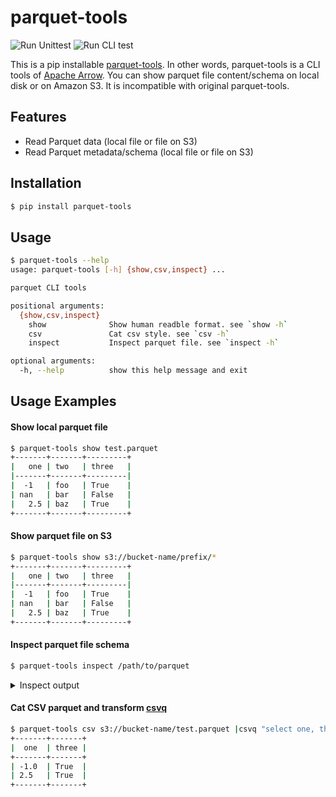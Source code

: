 # parquet-tools

![Run Unittest](https://github.com/ktrueda/parquet-tools/workflows/Run%20Unittest/badge.svg)
![Run CLI test](https://github.com/ktrueda/parquet-tools/workflows/Run%20CLI%20test/badge.svg)

This is a pip installable [parquet-tools](https://github.com/apache/parquet-mr).
In other words, parquet-tools is a CLI tools of [Apache Arrow](https://github.com/apache/arrow).
You can show parquet file content/schema on local disk or on Amazon S3.
It is incompatible with original parquet-tools.

## Features

- Read Parquet data (local file or file on S3)
- Read Parquet metadata/schema (local file or file on S3)

## Installation

```bash
$ pip install parquet-tools
```

## Usage

```bash
$ parquet-tools --help
usage: parquet-tools [-h] {show,csv,inspect} ...

parquet CLI tools

positional arguments:
  {show,csv,inspect}
    show              Show human readble format. see `show -h`
    csv               Cat csv style. see `csv -h`
    inspect           Inspect parquet file. see `inspect -h`

optional arguments:
  -h, --help          show this help message and exit
```

## Usage Examples

#### Show local parquet file

```bash
$ parquet-tools show test.parquet
+-------+-------+---------+
|   one | two   | three   |
|-------+-------+---------|
|  -1   | foo   | True    |
| nan   | bar   | False   |
|   2.5 | baz   | True    |
+-------+-------+---------+
```

#### Show parquet file on S3

```bash
$ parquet-tools show s3://bucket-name/prefix/*
+-------+-------+---------+
|   one | two   | three   |
|-------+-------+---------|
|  -1   | foo   | True    |
| nan   | bar   | False   |
|   2.5 | baz   | True    |
+-------+-------+---------+
```


#### Inspect parquet file schema

```bash
$ parquet-tools inspect /path/to/parquet
```

<details>

<summary>Inspect output</summary>

```
############ file meta data ############
created_by: parquet-cpp version 1.5.1-SNAPSHOT
num_columns: 3
num_rows: 3
num_row_groups: 1
format_version: 1.0
serialized_size: 2226


############ Columns ############
one
two
three

############ Column(one) ############
name: one
path: one
max_definition_level: 1
max_repetition_level: 0
physical_type: DOUBLE
logical_type: None
converted_type (legacy): NONE

############ Column(two) ############
name: two
path: two
max_definition_level: 1
max_repetition_level: 0
physical_type: BYTE_ARRAY
logical_type: String
converted_type (legacy): UTF8

############ Column(three) ############
name: three
path: three
max_definition_level: 1
max_repetition_level: 0
physical_type: BOOLEAN
logical_type: None
converted_type (legacy): NONE
```
</details>

#### Cat CSV parquet and transform [csvq](https://github.com/mithrandie/csvq)

```bash
$ parquet-tools csv s3://bucket-name/test.parquet |csvq "select one, three where three"
+-------+-------+
|  one  | three |
+-------+-------+
| -1.0  | True  |
| 2.5   | True  |
+-------+-------+
```
